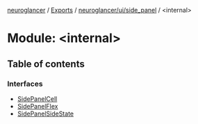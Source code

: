 [neuroglancer](../README.md) / [Exports](../modules.md) / [neuroglancer/ui/side\_panel](neuroglancer_ui_side_panel.md) / <internal\>

# Module: <internal\>

## Table of contents

### Interfaces

- [SidePanelCell](../interfaces/neuroglancer_ui_side_panel._internal_.SidePanelCell.md)
- [SidePanelFlex](../interfaces/neuroglancer_ui_side_panel._internal_.SidePanelFlex.md)
- [SidePanelSideState](../interfaces/neuroglancer_ui_side_panel._internal_.SidePanelSideState.md)
